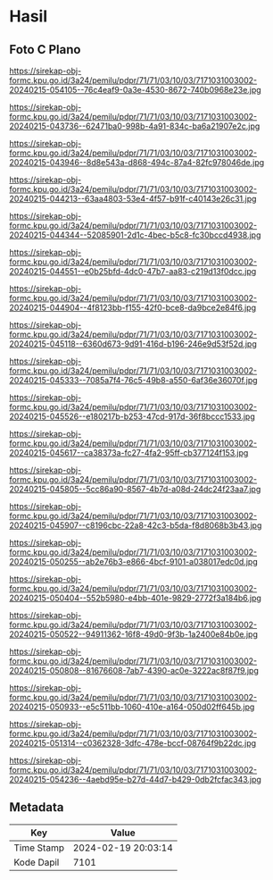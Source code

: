# Hasil

## Foto C Plano

https://sirekap-obj-formc.kpu.go.id/3a24/pemilu/pdpr/71/71/03/10/03/7171031003002-20240215-054105--76c4eaf9-0a3e-4530-8672-740b0968e23e.jpg

https://sirekap-obj-formc.kpu.go.id/3a24/pemilu/pdpr/71/71/03/10/03/7171031003002-20240215-043736--62471ba0-998b-4a91-834c-ba6a21907e2c.jpg

https://sirekap-obj-formc.kpu.go.id/3a24/pemilu/pdpr/71/71/03/10/03/7171031003002-20240215-043946--8d8e543a-d868-494c-87a4-82fc978046de.jpg

https://sirekap-obj-formc.kpu.go.id/3a24/pemilu/pdpr/71/71/03/10/03/7171031003002-20240215-044213--63aa4803-53e4-4f57-b91f-c40143e26c31.jpg

https://sirekap-obj-formc.kpu.go.id/3a24/pemilu/pdpr/71/71/03/10/03/7171031003002-20240215-044344--52085901-2d1c-4bec-b5c8-fc30bccd4938.jpg

https://sirekap-obj-formc.kpu.go.id/3a24/pemilu/pdpr/71/71/03/10/03/7171031003002-20240215-044551--e0b25bfd-4dc0-47b7-aa83-c219d13f0dcc.jpg

https://sirekap-obj-formc.kpu.go.id/3a24/pemilu/pdpr/71/71/03/10/03/7171031003002-20240215-044904--4f8123bb-f155-42f0-bce8-da9bce2e84f6.jpg

https://sirekap-obj-formc.kpu.go.id/3a24/pemilu/pdpr/71/71/03/10/03/7171031003002-20240215-045118--6360d673-9d91-416d-b196-246e9d53f52d.jpg

https://sirekap-obj-formc.kpu.go.id/3a24/pemilu/pdpr/71/71/03/10/03/7171031003002-20240215-045333--7085a7f4-76c5-49b8-a550-6af36e36070f.jpg

https://sirekap-obj-formc.kpu.go.id/3a24/pemilu/pdpr/71/71/03/10/03/7171031003002-20240215-045526--e180217b-b253-47cd-917d-36f8bccc1533.jpg

https://sirekap-obj-formc.kpu.go.id/3a24/pemilu/pdpr/71/71/03/10/03/7171031003002-20240215-045617--ca38373a-fc27-4fa2-95ff-cb377124f153.jpg

https://sirekap-obj-formc.kpu.go.id/3a24/pemilu/pdpr/71/71/03/10/03/7171031003002-20240215-045805--5cc86a90-8567-4b7d-a08d-24dc24f23aa7.jpg

https://sirekap-obj-formc.kpu.go.id/3a24/pemilu/pdpr/71/71/03/10/03/7171031003002-20240215-045907--c8196cbc-22a8-42c3-b5da-f8d8068b3b43.jpg

https://sirekap-obj-formc.kpu.go.id/3a24/pemilu/pdpr/71/71/03/10/03/7171031003002-20240215-050255--ab2e76b3-e866-4bcf-9101-a038017edc0d.jpg

https://sirekap-obj-formc.kpu.go.id/3a24/pemilu/pdpr/71/71/03/10/03/7171031003002-20240215-050404--552b5980-e4bb-401e-9829-2772f3a184b6.jpg

https://sirekap-obj-formc.kpu.go.id/3a24/pemilu/pdpr/71/71/03/10/03/7171031003002-20240215-050522--94911362-16f8-49d0-9f3b-1a2400e84b0e.jpg

https://sirekap-obj-formc.kpu.go.id/3a24/pemilu/pdpr/71/71/03/10/03/7171031003002-20240215-050808--81676608-7ab7-4390-ac0e-3222ac8f87f9.jpg

https://sirekap-obj-formc.kpu.go.id/3a24/pemilu/pdpr/71/71/03/10/03/7171031003002-20240215-050933--e5c511bb-1060-410e-a164-050d02ff645b.jpg

https://sirekap-obj-formc.kpu.go.id/3a24/pemilu/pdpr/71/71/03/10/03/7171031003002-20240215-051314--c0362328-3dfc-478e-bccf-08764f9b22dc.jpg

https://sirekap-obj-formc.kpu.go.id/3a24/pemilu/pdpr/71/71/03/10/03/7171031003002-20240215-054236--4aebd95e-b27d-44d7-b429-0db2fcfac343.jpg


## Metadata

| Key        | Value               |
| ---------- | ------------------- |
| Time Stamp | 2024-02-19 20:03:14 |
| Kode Dapil | 7101                |



